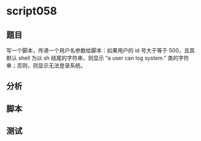 # script058
## 题目

写一个脚本，传递一个用户名参数给脚本：如果用户的 id 号大于等于 500，且其默认 shell 为以 sh 结尾的字符串，则显示 “a user can log system.” 类的字符串；否则，则显示无法登录系统。

## 分析



## 脚本


## 测试



